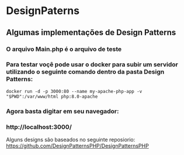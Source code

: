 # DesignPaterns
## Algumas implementações de Design Patterns

### O arquivo Main.php é o arquivo de teste 
### Para testar voçê pode usar o docker para subir um servidor utilizando o seguinte comando dentro da pasta Design Patterns:

``docker run -d -p 3000:80 --name my-apache-php-app -v "$PWD":/var/www/html php:8.0-apache``


### Agora basta digitar em seu navegador: 

### http://localhost:3000/



Alguns designs são baseados no seguinte reposiorio: https://github.com/DesignPatternsPHP/DesignPatternsPHP
